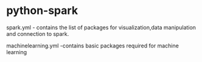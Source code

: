# python-spark
spark.yml - contains the list of packages for visualization,data manipulation and connection to spark.

machinelearning.yml -contains basic packages required for machine learning

